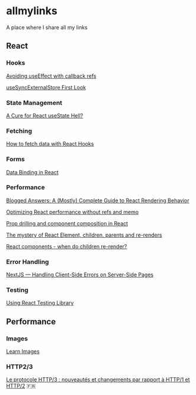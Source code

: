 # allmylinks
A place where I share all my links

## React

### Hooks

[Avoiding useEffect with callback refs](https://tkdodo.eu/blog/avoiding-use-effect-with-callback-refs)

[useSyncExternalStore First Look](https://julesblom.com/writing/usesyncexternalstore)

### State Management

[A Cure for React useState Hell?](https://www.builder.io/blog/use-reducer)

### Fetching

[How to fetch data with React Hooks](https://www.robinwieruch.de/react-hooks-fetch-data/)

### Forms

[Data Binding in React](https://www.joshwcomeau.com/react/data-binding/)

### Performance

[Blogged Answers: A (Mostly) Complete Guide to React Rendering Behavior](https://blog.isquaredsoftware.com/2020/05/blogged-answers-a-mostly-complete-guide-to-react-rendering-behavior/)

[Optimizing React performance without refs and memo](https://alexsidorenko.com/blog/react-optimize-rerenders-without-refs-memo/)

[Prop drilling and component composition in React](https://alexsidorenko.com/blog/react-prop-drilling-composition/)

[The mystery of React Element, children, parents and re-renders](https://www.developerway.com/posts/react-elements-children-parents)

[React components - when do children re-render?](https://whereisthemouse.com/react-components-when-do-children-re-render)

### Error Handling

[NextJS — Handling Client-Side Errors on Server-Side Pages](https://medium.com/@analuizacicconi/nextjs-handling-client-side-errors-on-server-side-pages-32b7a1d2242e)

### Testing

[Using React Testing Library](https://develop.sentry.dev/frontend/using-rtl/)


## Performance

### Images

[Learn Images](https://web.dev/learn/images/)

### HTTP2/3

[Le protocole HTTP/3 : nouveautés et changements par rapport à HTTP/1 et HTTP/2](https://www.fasterize.com/fr/protocole-http3-changements-http1-http2/) 🇫🇷
